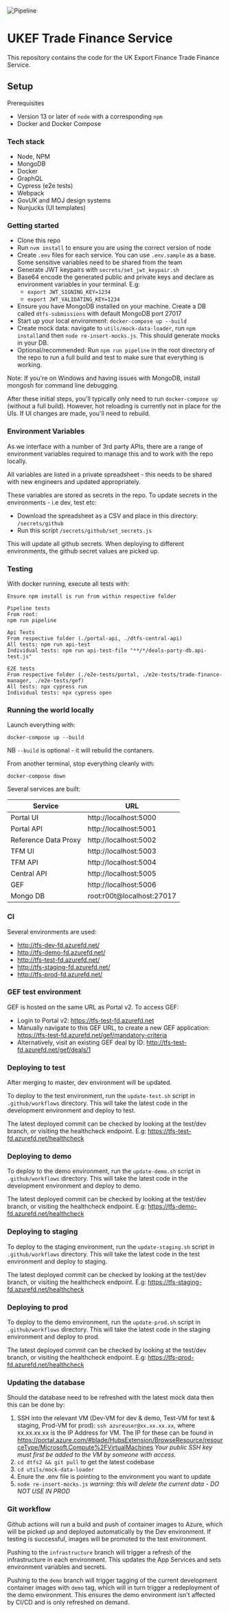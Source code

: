 ![Pipeline](https://github.com/notbinary/dtfs2/workflows/Pipeline/badge.svg)

# UKEF Trade Finance Service

This repository contains the code for the UK Export Finance Trade Finance Service.
 
## Setup

Prerequisites

 * Version 13 or later of `node` with a corresponding `npm`
 * Docker and Docker Compose

### Tech stack

 * Node, NPM
 * MongoDB
 * Docker
 * GraphQL
 * Cypress (e2e tests)
 * Webpack
 * GovUK and MOJ design systems
 * Nunjucks (UI templates)

### Getting started

* Clone this repo
* Run `nvm install` to ensure you are using the correct version of node
* Create `.env` files for each service. You can use `.env.sample` as a base. Some sensitive variables need to be shared from the team
* Generate JWT keypairs with `secrets/set_jwt_keypair.sh`
* Base64 encode the generated public and private keys and declare as environment variables in your terminal. E.g:
  * `export JWT_SIGNING_KEY=1234`
  * `export JWT_VALIDATING_KEY=1234`
* Ensure you have MongoDB installed on your machine. Create a DB called `dtfs-submissions` with default MongoDB port 27017
* Start up your local environment: `docker-compose up --build`
* Create mock data: navigate to `utils/mock-data-loader`, run `npm install`and then `node re-insert-mocks.js`. This should generate mocks in your DB.
* Optional/recommended: Run `npm run pipeline` in the root directory of the repo to run a full build and test to make sure that everything is working.

Note: If you're on Windows and having issues with MongoDB, install mongosh for command line debugging.

After these initial steps, you'll typically only need to run `docker-compose up` (without a full build). However, hot reloading is currently not in place for the UIs. If UI changes are made, you'll need to rebuild.

### Environment Variables

As we interface with a number of 3rd party APIs, there are a range of environment variables required to manage this and to work with the repo locally.

All variables are listed in a private spreadsheet - this needs to be shared with new engineers and updated appropriately.

These variables are stored as secrets in the repo. To update secrets in the environments - i.e dev, test etc:

* Download the spreadsheet as a CSV and place in this directory: `/secrets/github`
* Run this script `/secrets/github/set_secrets.js`

This will update all github secrets. When deploying to different environments, the github secret values are picked up.

### Testing

With docker running, execute all tests with:
```
Ensure npm install is run from within respective folder

Pipeline tests
From root:
npm run pipeline

Api Tests
From respective folder (./portal-api, ./dtfs-central-api)
All tests: npm run api-test
Individual tests: npm run api-test-file "**/*/deals-party-db.api-test.js"

E2E tests
From respective folder (./e2e-tests/portal, ./e2e-tests/trade-finance-manager, ./e2e-tests/gef)
All tests: npx cypress run
Individual tests: npx cypress open

```

### Running the world locally

Launch everything with:
```
docker-compose up --build
```

NB `--build` is optional - it will rebuild the contaners.

From another terminal, stop everything cleanly with:
```
docker-compose down
```

Several services are built:

| Service | URL |
| ------- | --- |
| Portal UI | http://localhost:5000 |
| Portal API | http://localhost:5001 |
| Reference Data Proxy | http://localhost:5002 |
| TFM UI | http://localhost:5003 |
| TFM API | http://localhost:5004 |
| Central API | http://localhost:5005 |
| GEF | http://localhost:5006 |
| Mongo DB | root:r00t@localhost:27017 | Connect via MongoDB client

### CI
Several environments are used:
- http://tfs-dev-fd.azurefd.net/
- http://tfs-demo-fd.azurefd.net/
- http://tfs-test-fd.azurefd.net/
- http://tfs-staging-fd.azurefd.net/
- http://tfs-prod-fd.azurefd.net/

### GEF test environment
GEF is hosted on the same URL as Portal v2. To access GEF:
- Login to Portal v2: https://tfs-test-fd.azurefd.net
- Manually navigate to this GEF URL, to create a new GEF application: https://tfs-test-fd.azurefd.net/gef/mandatory-criteria
- Alternatively, visit an existing GEF deal by ID: http://tfs-test-fd.azurefd.net/gef/deals/1

### Deploying to test
After merging to master, dev environment will be updated.

To deploy to the test environment, run the `update-test.sh` script in `.github/workflows` directory.
This will take the latest code in the development environment and deploy to test.

The latest deployed commit can be checked by looking at the test/dev branch, or visiting the healthcheck endpoint. E.g: https://tfs-test-fd.azurefd.net/healthcheck

### Deploying to demo
To deploy to the demo environment, run the `update-demo.sh` script in `.github/workflows` directory.
This will take the latest code in the development environment and deploy to demo.

The latest deployed commit can be checked by looking at the test/dev branch, or visiting the healthcheck endpoint. E.g: https://tfs-demo-fd.azurefd.net/healthcheck

### Deploying to staging
To deploy to the staging environment, run the `update-staging.sh` script in `.github/workflows` directory.
This will take the latest code in the test environment and deploy to staging.

The latest deployed commit can be checked by looking at the test/dev branch, or visiting the healthcheck endpoint. E.g: https://tfs-staging-fd.azurefd.net/healthcheck

### Deploying to prod
To deploy to the demo environment, run the `update-prod.sh` script in `.github/workflows` directory.
This will take the latest code in the staging environment and deploy to prod.

The latest deployed commit can be checked by looking at the test/dev branch, or visiting the healthcheck endpoint. E.g: https://tfs-prod-fd.azurefd.net/healthcheck

### Updating the database
Should the database need to be refreshed with the latest mock data then this can be done by:
1. SSH into the relevant VM (Dev-VM for dev & demo, Test-VM for test & staging, Prod-VM for prod):
`ssh azureuser@xx.xx.xx.xx`, where xx.xx.xx.xx is the IP Address for VM.
The IP for these can be found in https://portal.azure.com/#blade/HubsExtension/BrowseResource/resourceType/Microsoft.Compute%2FVirtualMachines
*Your public SSH key must first be added to the VM by someone with access.*
2. `cd dtfs2 && git pull` to get the latest codebase
3. `cd utils/mock-data-loader`
4. Enure the .env file is pointing to the environment you want to update
5. `node re-insert-mocks.js` *warning: this will delete the current data - DO NOT USE IN PROD*

### Git workflow

Github actions will run a build and push of container images to Azure, which will be picked up and deployed automatically by the Dev environment. If testing is successful, images will be promoted to the test environment.

Pushing to the `infrastructure` branch will trigger a refresh of the infrastructure in each environment. This updates the App Services and sets environment variables and secrets.

Pushing to the `demo` branch will trigger tagging of the current development container images with `demo` tag, which will in turn trigger a redeployment of the demo environment. This ensures the demo environment isn't affected by CI/CD and is only refreshed on demand.


